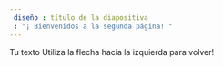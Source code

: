 ```yaml
---
 diseño : título de la diapositiva
 : "¡ Bienvenidos a la segunda página! "
---
```

Tu texto 
Utiliza la flecha hacia la izquierda para volver!
